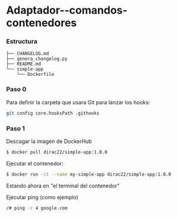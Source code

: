 # Adaptador--comandos-contenedores

### Estructura

```text
├── CHANGELOG.md
├── genera_changelog.py
├── README.md
└── simple-app
    └── Dockerfile
```


### Paso 0

Para definir la carpeta que usara Git para lanzar los hooks:

```sh
git config core.hooksPath .githooks
```

### Paso 1

Descagar la imagen de DockerHub

```sh
$ docker pull dirac22/simple-app:1.0.0
```

Ejecutar el contenedor:

```sh
$ docker run -it --name my-simple-app dirac22/simple-app:1.0.0
```

Estando ahora en "el terminal del contenedor"

Ejecutar ping (como ejemplo)
```sh
/# ping -c 4 google.com
```